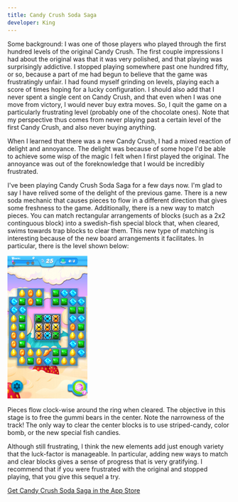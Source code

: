 ```yaml
---
title: Candy Crush Soda Saga
developer: King
---
```


Some background: I was one of those players who played through the
first hundred levels of the original Candy Crush. The first couple
impressions I had about the original was that it was very polished,
and that playing was surprisingly addictive. I stopped playing
somewhere past one hundred fifty, or so, because a part of me had
begun to believe that the game was frustratingly unfair. I had found
myself grinding on levels, playing each a score of times hoping for a
lucky configuration. I should also add that I never spent a single
cent on Candy Crush, and that even when I was one move from victory, I
would never buy extra moves. So, I quit the game on a particularly
frustrating level (probably one of the chocolate ones). Note that my
perspective thus comes from never playing past a certain level of the
first Candy Crush, and also never buying anything.

When I learned that there was a new Candy Crush, I had a mixed
reaction of delight and annoyance. The delight was because of some
hope I'd be able to achieve some wisp of the magic I felt when I first
played the original. The annoyance was out of the foreknowledge that I
would be incredibly frustrated. 

I've been playing Candy Crush Soda Saga for a few days now. I'm glad
to say I have relived some of the delight of the previous game. There
is a new soda mechanic that causes pieces to flow in a different
direction that gives some freshness to the game.  Additionally, there
is a new way to match pieces. You can match rectangular arrangements
of blocks (such as a 2x2 continguous block) into a swedish-fish
special block that, when cleared, swims towards trap blocks to clear
them. This new type of matching is interesting because of the new
board arrangements it facilitates. In particular, there is the level
shown below:

![Candy Crush Soda Saga Level](img/candy_crush_soda_saga.png)

Pieces flow clock-wise around the ring when cleared. The objective in
this stage is to free the gummi bears in the center. Note the
narrowness of the track! The only way to clear the center blocks is to
use striped-candy, color bomb, or the new special fish candies.

Although still frustrating, I think the new elements add just enough
variety that the luck-factor is manageable. In particular, adding new
ways to match and clear blocks gives a sense of progress that is very
gratifying. I recommend that if you were frustrated with the original
and stopped playing, that you give this sequel a try.

[Get Candy Crush Soda Saga in the App Store](https://itunes.apple.com/us/app/candy-crush-soda-saga/id850417475?mt=8&uo=4&at=10lJ8m)

